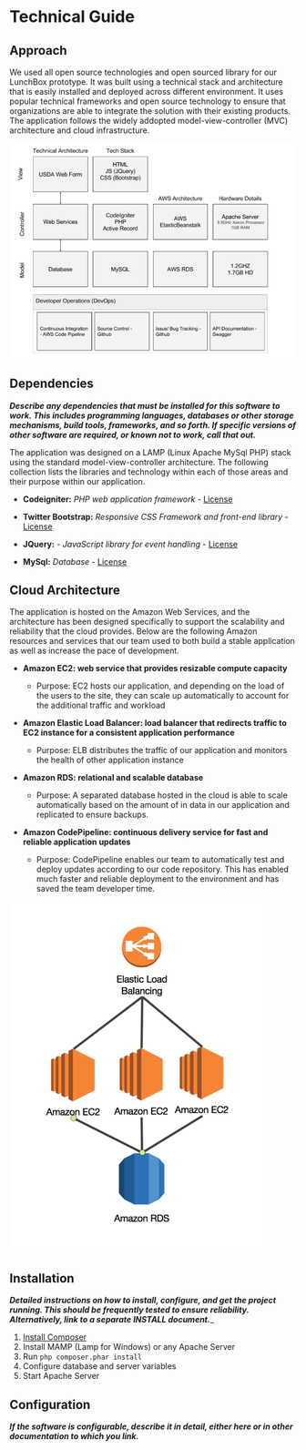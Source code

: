 # Technical Guide

## Approach
We used all open source technologies and open sourced library for our LunchBox prototype. It was built using a technical stack and architecture that is easily installed and deployed across different environment. It uses popular technical frameworks and open source technology to ensure that organizations are able to integrate the solution with their existing products. The application follows the widely addopted model-view-controller (MVC) architecture and cloud infrastructure.

![Tech Architecture](images/Tech-Arch.png)






## Dependencies
___Describe any dependencies that must be installed for this software to work. This includes programming languages, databases or other storage mechanisms, build tools, frameworks, and so forth. If specific versions of other software are required, or known not to work, call that out.___

The application was designed on a LAMP (Linux Apache MySql PHP) stack using the standard model-view-controller architecture. The following collection lists the libraries and technology within each of those areas and their purpose within our application.

- **Codeigniter:** _PHP web application framework_ - [License](https://github.com/bcit-ci/CodeIgniter/blob/develop/user_guide_src/source/license.rst)

- **Twitter Bootstrap:** _Responsive CSS Framework and front-end library_ - [License](http://getbootstrap.com/getting-started/#license-faqs)

- **JQuery:** - _JavaScript library for event handling_ - [License](https://jquery.org/license/)

- **MySql:** _Database_ - [License](http://www.mysql.com/about/legal/)



## Cloud Architecture
The application is hosted on the Amazon Web Services, and the architecture has been designed specifically to support the scalability and reliability that the cloud provides. Below are the following Amazon resources and services that our team used to both build a stable application as well as increase the pace of development.

- __Amazon EC2: web service that provides resizable compute capacity__
  -	Purpose: EC2 hosts our application, and depending on the load of the users to the site, they can scale up automatically to account for the additional traffic and workload

- __Amazon Elastic Load Balancer: load balancer that redirects traffic to EC2 instance for a consistent application performance__
  -	Purpose: ELB distributes the traffic of our application and monitors the health of other application instance

- __Amazon RDS: relational and scalable database__
  -	Purpose: A separated database hosted in the cloud is able to scale automatically based on the amount of in data in our application and replicated to ensure backups.

- __Amazon CodePipeline: continuous delivery service for fast and reliable application updates__
  -	Purpose: CodePipeline enables our team to automatically test and deploy updates according to our code repository. This has enabled much faster and reliable deployment to the environment and has saved the team developer time. 

![Tech Cloud](images/Tech-Cloud.png) 




## Installation
___Detailed instructions on how to install, configure, and get the project running. This should be frequently tested to ensure reliability. Alternatively, link to a separate INSTALL document.____

1. [Install Composer](https://getcomposer.org/doc/00-intro.md)
2. Install MAMP (Lamp for Windows) or any Apache Server
3. Run `php composer.phar install`
4. Configure database and server variables
5. Start Apache Server



## Configuration
___If the software is configurable, describe it in detail, either here or in other documentation to which you link.___

